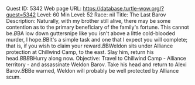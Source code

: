 Quest ID: 5342
Web page URL: https://database.turtle-wow.org/?quest=5342
Level: 60
Min Level: 52
Race: nil
Title: The Last Barov
Description: Naturally, with my brother still alive, there may be some contention as to the primary beneficiary of the family's fortune. This cannot be.$B$BA low down guttersnipe like you isn't above a little cold-blooded murder, I hope.$B$BIt's a simple task and one that I expect you will complete; that is, if you wish to claim your reward.$B$BWeldon sits under Alliance protection at Chillwind Camp, to the east. Slay him, return his head.$B$B<Alexi yawns.>$B$BHurry along now.
Objective: Travel to Chillwind Camp - Alliance territory - and assassinate Weldon Barov. Take his head and return to Alexi Barov.$B$BBe warned, Weldon will probably be well protected by Alliance scum.
